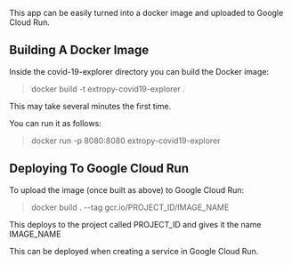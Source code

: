 This app can be easily turned into a docker image and uploaded to Google Cloud Run.


Building A Docker Image
-----------------------

Inside the covid-19-explorer directory you can build the Docker image:

> docker build -t extropy-covid19-explorer .

This may take several minutes the first time.

You can run it as follows:

> docker run -p 8080:8080 extropy-covid19-explorer


Deploying To Google Cloud Run
-----------------------------

To upload the image (once built as above) to Google Cloud Run:

> docker build . --tag gcr.io/PROJECT_ID/IMAGE_NAME

This deploys to the project called PROJECT_ID and gives it the name IMAGE_NAME

This can be deployed when creating a service in Google Cloud Run.

